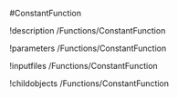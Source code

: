 <!-- MOOSE Object Documentation Stub: Remove this when content is added. -->
#ConstantFunction

!description /Functions/ConstantFunction

!parameters /Functions/ConstantFunction

!inputfiles /Functions/ConstantFunction

!childobjects /Functions/ConstantFunction
